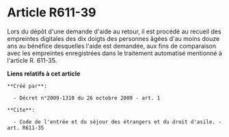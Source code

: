 # Article R611-39

Lors du dépôt d'une demande d'aide au retour, il est procédé au recueil des empreintes digitales des dix doigts des personnes
âgées d'au moins douze ans au bénéfice desquelles l'aide est demandée, aux fins de comparaison avec les empreintes
enregistrées dans le traitement automatisé mentionné à l'article R. 611-35.

**Liens relatifs à cet article**

	**Créé par**:

	  - Décret n°2009-1310 du 26 octobre 2009 - art. 1

	**Cite**:

	  - Code de l'entrée et du séjour des étrangers et du droit d'asile. - art. R611-35
